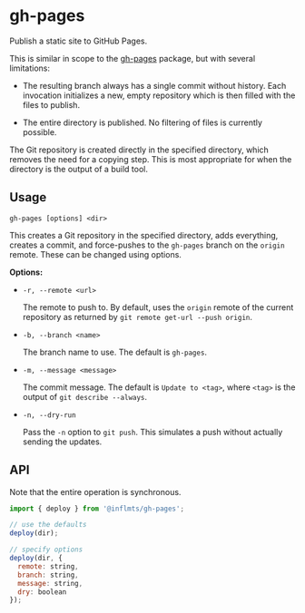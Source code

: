 # gh-pages

Publish a static site to GitHub Pages.

This is similar in scope to the [gh-pages](https://npmjs.com/package/gh-pages)
package, but with several limitations:

- The resulting branch always has a single commit without history. Each
  invocation initializes a new, empty repository which is then filled with the
  files to publish.

- The entire directory is published. No filtering of files is currently
  possible.

The Git repository is created directly in the specified directory, which
removes the need for a copying step. This is most appropriate for when the
directory is the output of a build tool.


## Usage

```
gh-pages [options] <dir>
```

This creates a Git repository in the specified directory, adds everything,
creates a commit, and force-pushes to the `gh-pages` branch on the `origin`
remote. These can be changed using options.

**Options:**

- `-r, --remote <url>`

  The remote to push to. By default, uses the `origin` remote of the current
  repository as returned by `git remote get-url --push origin`.

- `-b, --branch <name>`

  The branch name to use. The default is `gh-pages`.

- `-m, --message <message>`

  The commit message. The default is `Update to <tag>`, where `<tag>` is the
  output of `git describe --always`.

- `-n, --dry-run`

  Pass the `-n` option to `git push`. This simulates a push without actually
  sending the updates.

## API

Note that the entire operation is synchronous.

```js
import { deploy } from '@inflmts/gh-pages';

// use the defaults
deploy(dir);

// specify options
deploy(dir, {
  remote: string,
  branch: string,
  message: string,
  dry: boolean
});
```
